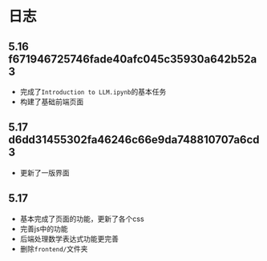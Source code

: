 # 日志

## 5.16 f671946725746fade40afc045c35930a642b52a3
- 完成了`Introduction to LLM.ipynb`的基本任务
- 构建了基础前端页面

## 5.17 d6dd31455302fa46246c66e9da748810707a6cd3
- 更新了一版界面

## 5.17
- 基本完成了页面的功能，更新了各个css
- 完善js中的功能
- 后端处理数学表达式功能更完善
- 删除`frontend/`文件夹